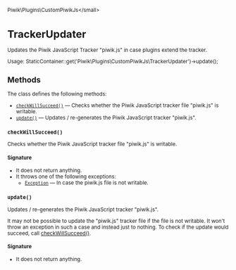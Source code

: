 <small>Piwik\Plugins\CustomPiwikJs\</small>

TrackerUpdater
==============

Updates the Piwik JavaScript Tracker "piwik.js" in case plugins extend the tracker.

Usage:
StaticContainer::get('Piwik\Plugins\CustomPiwikJs\TrackerUpdater')->update();

Methods
-------

The class defines the following methods:

- [`checkWillSucceed()`](#checkwillsucceed) &mdash; Checks whether the Piwik JavaScript tracker file "piwik.js" is writable.
- [`update()`](#update) &mdash; Updates / re-generates the Piwik JavaScript tracker "piwik.js".

<a name="checkwillsucceed" id="checkwillsucceed"></a>
<a name="checkWillSucceed" id="checkWillSucceed"></a>
### `checkWillSucceed()`

Checks whether the Piwik JavaScript tracker file "piwik.js" is writable.

#### Signature

- It does not return anything.
- It throws one of the following exceptions:
    - [`Exception`](http://php.net/class.Exception) &mdash; In case the piwik.js file is not writable.

<a name="update" id="update"></a>
<a name="update" id="update"></a>
### `update()`

Updates / re-generates the Piwik JavaScript tracker "piwik.js".

It may not be possible to update the "piwik.js" tracker file if the file is not writable. It won't throw
an exception in such a case and instead just to nothing. To check if the update would succeed, call
[checkWillSucceed()](/api-reference/Piwik/Plugins/CustomPiwikJs/TrackerUpdater#checkwillsucceed).

#### Signature

- It does not return anything.

